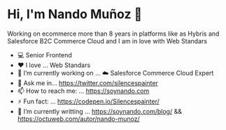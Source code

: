 # Hi, I'm Nando Muñoz 👋
Working on ecommerce more than 8 years in platforms like as Hybris and Salesforce B2C Commerce Cloud and I am in love with Web Standars

- 💻 Senior Frontend 
- ❤️ I love ... Web Standars 
- 🔭 I’m currently working on ... ☁️ Salesforce Commerce Cloud Expert
- 💬 Ask me in... https://twitter.com/silencespainter
- 📫 How to reach me: ... https://soynando.com
- ⚡ Fun fact: ... https://codepen.io/Silencespainter/
- :newspaper: I’m currently writting ... https://soynando.com/blog/ && https://octuweb.com/autor/nando-munoz/
